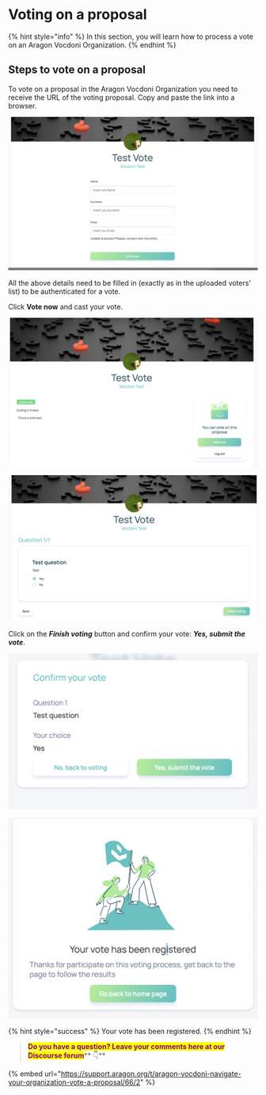 # Voting on a proposal

{% hint style="info" %}
In this section, you will learn how to process a vote on an Aragon Vocdoni Organization.
{% endhint %}

## Steps to vote on a proposal

To vote on a proposal in the Aragon Vocdoni Organization you need to receive the URL of the voting proposal. Copy and paste the link into a browser.

![Fill in the requested fields to authenticate](<../../../.gitbook/assets/Schermata 2022-03-07 alle 20.41.28.png>)

All the above details need to be filled in (exactly as in the uploaded voters' list) to be authenticated for a vote.

Click **Vote now** and cast your vote.

![Voting page](<../../../.gitbook/assets/Schermata 2022-03-07 alle 22.30.12.png>)

![Vote options](<../../../.gitbook/assets/Schermata 2022-03-07 alle 22.30.29.png>)

Click on the _**Finish voting**_ button and confirm your vote: _**Yes, submit the vote**_.

![Final confirmation](<../../../.gitbook/assets/Schermata 2022-03-07 alle 22.33.19.png>)

![Voting success registered](<../../../.gitbook/assets/Schermata 2022-03-07 alle 22.35.28.png>)

{% hint style="success" %}
Your vote has been registered.
{% endhint %}

> <mark style="color:purple;">**Do you have a question? Leave your comments here at our Discourse forum**</mark>** 👇**

{% embed url="https://support.aragon.org/t/aragon-vocdoni-navigate-your-organization-vote-a-proposal/66/2" %}
